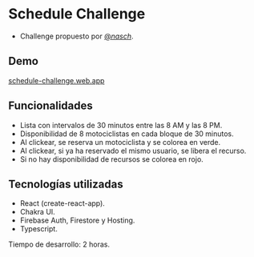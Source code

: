 # Schedule Challenge

- Challenge propuesto por [@_nasch_](https://twitter.com/_nasch_).

## Demo
[schedule-challenge.web.app](https://schedule-challenge.web.app)

## Funcionalidades
- Lista con intervalos de 30 minutos entre las 8 AM y las 8 PM.
- Disponibilidad de 8 motociclistas en cada bloque de 30 minutos.
- Al clickear, se reserva un motociclista y se colorea en verde.
- Al clickear, si ya ha reservado el mismo usuario, se libera el recurso.
- Si no hay disponibilidad de recursos se colorea en rojo.

## Tecnologías utilizadas
- React (create-react-app).
- Chakra UI.
- Firebase Auth, Firestore y Hosting.
- Typescript.

Tiempo de desarrollo: 2 horas.
